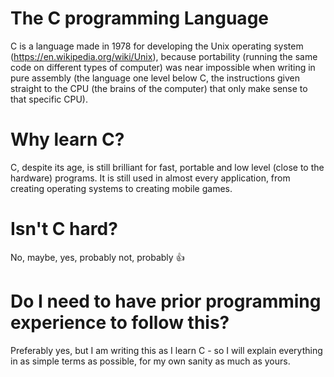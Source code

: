 # The C programming Language
C is a language made in 1978 for developing the Unix operating system (https://en.wikipedia.org/wiki/Unix), because portability (running the same code on different types of computer) was near impossible when writing in pure assembly (the language one
level below C, the instructions given straight to the CPU (the brains of the computer) that only make sense to that specific CPU).

# Why learn C?
C, despite its age, is still brilliant for fast, portable and low level (close to the hardware) programs. It is still used in almost every application, from creating operating systems to creating mobile games.

# Isn't C hard?
No, maybe, yes, probably not, probably 👍

# Do I need to have prior programming experience to follow this?
Preferably yes, but I am writing this as I learn C - so I will explain everything in as simple terms as possible, for my own sanity as much as yours.
